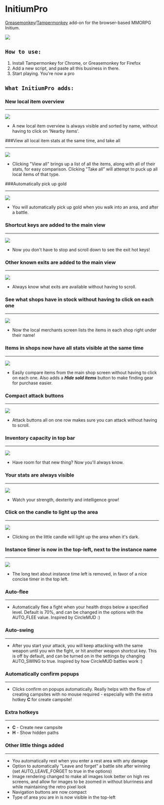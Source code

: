 # InitiumPro
<a href="https://addons.mozilla.org/en-US/firefox/addon/greasemonkey/">Greasemonkey</a>/<a href="http://tampermonkey.net/">Tampermonkey</a> add-on for the browser-based MMORPG Initium.

![](http://content.screencast.com/users/sean-malseed/folders/Jing/media/c14e56ec-8931-4f70-9356-8f4106c97c56/00001473.png)

## `How to use:`

1. Install Tampermonkey for Chrome, or Greasemonkey for Firefox
2. Add a new script, and paste all this business in there.
3. Start playing. You're now a pro

## `What InitiumPro adds:`

### New local item overview
***
![](http://content.screencast.com/users/sean-malseed/folders/Jing/media/b196c1af-577f-4506-9fc7-6af1ad1b6d53/00001464.png)

* A new local item overview is always visible and sorted by name, without having to click on 'Nearby items'.

###View all local item stats at the same time, and take all
***
![](http://content.screencast.com/users/sean-malseed/folders/Jing/media/c93eae5a-df3a-4909-85a4-de12c9ab0f8e/00001465.png)

* Clicking "View all" brings up a list of all the items, along with all of their stats, for easy comparison. Clicking "Take all" will attempt to puck up all local items of that type.

###Automatically pick up gold
***
![](http://content.screencast.com/users/sean-malseed/folders/Jing/media/8a2e8bb4-157c-4916-b321-5946d381fd48/00001471.png)

* You will automatically pick up gold when you walk into an area, and after a battle.

### Shortcut keys are added to the main view
***
![](http://content.screencast.com/users/sean-malseed/folders/Jing/media/7f107f90-60a7-4675-a6db-93d83712779e/00001476.png)

* Now you don't have to stop and scroll down to see the exit hot keys!

### Other known exits are added to the main view
***
![](http://content.screencast.com/users/sean-malseed/folders/Jing/media/5ff12179-fc2c-48fa-91b0-f8b1b10bc34b/00001470.png)

* Always know what exits are available without having to scroll.

### See what shops have in stock without having to click on each one
***
![](http://content.screencast.com/users/sean-malseed/folders/Jing/media/89fea120-da0d-4e7d-aec5-85bd4613329d/00001478.png)

* Now the local merchants screen lists the items in each shop right under their name!

### Items in shops now have all stats visible at the same time
***
![](http://content.screencast.com/users/sean-malseed/folders/Jing/media/099ac116-9c39-4068-aeeb-274281d1f5b8/00001479.png)

* Easily compare items from the main shop screen without having to click on each one. Also adds a ***Hide sold items*** button to make finding gear for purchase easier.

### Compact attack buttons
***
![](http://content.screencast.com/users/sean-malseed/folders/Jing/media/0fdc2cd4-b0da-4f9f-ac48-9ab067a35d2f/00001475.png)

* Attack buttons all on one row makes sure you can attack without having to scroll.

### Inventory capacity in top bar
***
![](http://content.screencast.com/users/sean-malseed/folders/Jing/media/735bfabf-42f7-4d0e-b29a-b194345bc40f/00001474.png)

* Have room for that new thing? Now you'll always know.

### Your stats are always visible
***
![](http://content.screencast.com/users/sean-malseed/folders/Jing/media/9fad60b4-3740-4e93-96b9-0f720528a6eb/00001477.png)

* Watch your strength, dexterity and intelligence grow!

### Click on the candle to light up the area
***
![](http://content.screencast.com/users/sean-malseed/folders/Jing/media/bc3836d1-73b2-41a9-90cc-fdf60d2dd6b4/00001480.png)

* Clicking on the little candle will light up the area when it's dark.

### Instance timer is now in the top-left, next to the instance name
***
![](http://content.screencast.com/users/sean-malseed/folders/Jing/media/151c32b9-d985-4a77-830a-a53da544b5c3/00001472.png)

* The long text about instance time left is removed, in favor of a nice concise timer in the top left.

### Auto-flee
***
* Automatically flee a fight when your health drops below a specified level. Default is 70%, and can be changed in the options with the AUTO_FLEE value. Inspired by CircleMUD :)

### Auto-swing
***
* After you start your attack, you will keep attacking with the same weapon until you win the fight, or hit another weapon shortcut key. This is off by default, and can be turned on in the settings by changing AUTO_SWING to true. Inspired by how CircleMUD battles work :)

### Automatically confirm popups
***
* Clicks confirm on popups automatically. Really helps with the flow of creating campsites with no mouse required - especially with the extra hotkey **C** for create campsite!

### Extra hotkeys
***
* **C** - Create new campsite
* **H** - Show hidden paths

### Other little things added
***
* You automatically rest when you enter a rest area with any damage
* Option to automatically "Leave and forget" a battle site after winning (set AUTO_LEAVE_FORGET to true in the options)
* Image rendering changed to make all images look better on high res screens, and allow for images to be zoomed in without blurriness and while maintaining the retro pixel look
* Navigation buttons are now compact
* Type of area you are in is now visible in the top-left
